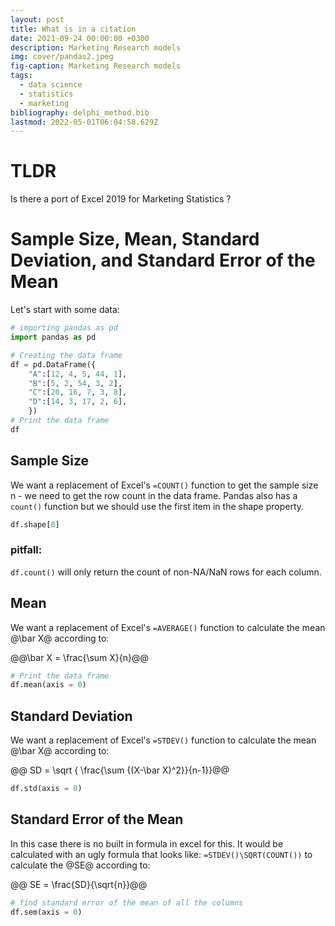 ```yaml
---
layout: post
title: What is in a citation
date: 2021-09-24 00:00:00 +0300
description: Marketing Research models
img: cover/pandas2.jpeg
fig-caption: Marketing Research models
tags:
  - data science
  - statistics
  - marketing
bibliography: delphi_method.bib
lastmod: 2022-05-01T06:04:58.629Z
---
```


# TLDR
Is there a port of Excel 2019 for Marketing Statistics ?


# Sample Size, Mean, Standard Deviation, and Standard Error of the Mean

Let's start with some data:

``` python
# importing pandas as pd
import pandas as pd

# Creating the data frame
df = pd.DataFrame({
    "A":[12, 4, 5, 44, 1],
    "B":[5, 2, 54, 3, 2],
    "C":[20, 16, 7, 3, 8],
    "D":[14, 3, 17, 2, 6],
    })
# Print the data frame
df
```

## Sample Size

We want a replacement of Excel's `=COUNT()` function to get the sample size n - we need to get the row count in the data frame. Pandas also has a `count()` function but we should use the first item in the shape property.

``` python
df.shape[0]
```

### pitfall:

``df.count()``  will only return the count of non-NA/NaN rows for each column.

## Mean

We want a replacement of Excel's `=AVERAGE()` function to calculate the mean @\bar X@ according to:

@@\bar X = \frac{\sum X}{n}@@

``` python
# Print the data frame
df.mean(axis = 0)
```
## Standard Deviation

We want a replacement of Excel's `=STDEV()` function to calculate the mean @\bar X@ according to:


@@ SD = \sqrt { \frac{\sum {(X-\bar X)^2}}{n-1}}@@

``` python
df.std(axis = 0) 
```

##  Standard Error of the Mean

In this case there is no built in formula in excel for this. It would be calculated with an ugly formula that looks like: `=STDEV()\SQRT(COUNT())` to calculate the @SE@ according to:

@@ SE =  \frac{SD}{\sqrt{n}}@@

``` python
# find standard error of the mean of all the columns
df.sem(axis = 0)

```


